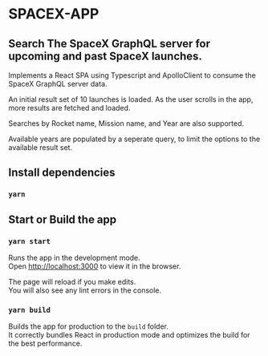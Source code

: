 # SPACEX-APP

## Search The SpaceX GraphQL server for upcoming and past SpaceX launches.

Implements a React SPA using Typescript and ApolloClient to consume the SpaceX GraphQL server data.

An initial result set of 10 launches is loaded. As the user scrolls in the app, more results are fetched and loaded.

Searches by Rocket name, Mission name, and Year are also supported.

Available years are populated by a seperate query, to limit the options to the available result set.

## Install dependencies

### `yarn`

## Start or Build the app

### `yarn start`

Runs the app in the development mode.<br />
Open [http://localhost:3000](http://localhost:3000) to view it in the browser.

The page will reload if you make edits.<br />
You will also see any lint errors in the console.

### `yarn build`

Builds the app for production to the `build` folder.<br />
It correctly bundles React in production mode and optimizes the build for the best performance.
